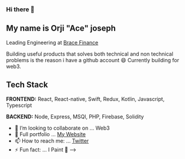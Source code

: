 ### Hi there  👋

## My name is Orji "Ace" joseph

Leading Engineering at [Brace Finance](https://twitter.com/bracefinance)


Building useful products that solves both technical and non technical problems is the reason i have a github account 😄
Currently building for web3. 


## Tech Stack

**FRONTEND:** React, React-native, Swift, Redux, Kotlin, Javascript, Typescript

**BACKEND:** Node, Express, MSQl, PHP, Firebase, Solidity

- 👯 I’m looking to collaborate on ... Web3 
- 💬 Full portfolio ... [My Website](https://orji.dev)
- 📫 How to reach me: ... [Twitter](https://twitter.com/orjiace_)
- ⚡ Fun fact: ... I Paint 🎨
-->
